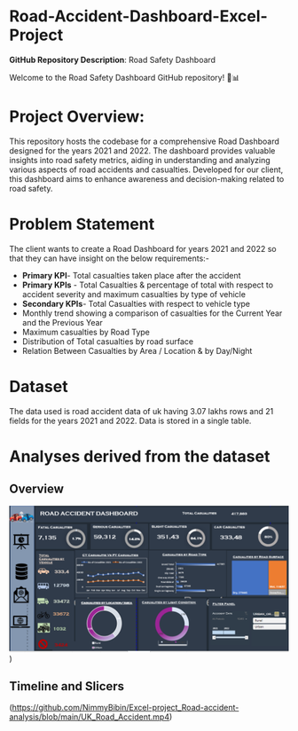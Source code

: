 # Road-Accident-Dashboard-Excel-Project
**GitHub Repository Description**: Road Safety Dashboard

Welcome to the Road Safety Dashboard GitHub repository! 🚦📊
# **Project Overview**:
This repository hosts the codebase for a comprehensive Road Dashboard designed for the years 2021 and 2022. The dashboard provides valuable insights into road safety metrics, aiding in understanding and analyzing various aspects of road accidents and casualties. Developed for our client, this dashboard aims to enhance awareness and decision-making related to road safety.
# Problem Statement 
The client wants to create a Road Dashboard for years 2021 and 2022 so that they can have insight on the below requirements:-
- **Primary KPI**- Total casualties taken place after the accident
- **Primary KPIs** - Total Casualties & percentage of total with respect to accident severity and maximum casualties by type of vehicle
- **Secondary KPIs**- Total Casualties with respect to vehicle type
- Monthly trend showing a comparison of casualties for the Current Year and the Previous Year
- Maximum casualties by Road Type
- Distribution of Total casualties by road surface
- Relation Between Casualties by Area / Location & by Day/Night
# Dataset 
The data used is road accident data of uk having 3.07 lakhs rows and 21 fields for the years 2021 and 2022. Data is stored in a single table.
# Analyses derived from the dataset
## Overview 
![Untitled design](https://github.com/NimmyBibin/Excel-project_Road-accident-analysis/blob/main/Dashboard.PNG))
## Timeline and Slicers 

(https://github.com/NimmyBibin/Excel-project_Road-accident-analysis/blob/main/UK_Road_Accident.mp4)

